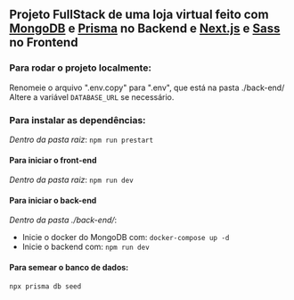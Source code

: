 ## Projeto FullStack de uma loja virtual feito com [MongoDB](https://www.mongodb.com/) e [Prisma](https://www.prisma.io/) no Backend e [Next.js](https://nextjs.org/) e [Sass](https://sass-lang.com/) no Frontend

### Para rodar o projeto localmente:
Renomeie o arquivo ".env.copy" para ".env", que está na pasta ./back-end/
Altere a variável `DATABASE_URL` se necessário.
### Para instalar as dependências:
_Dentro da pasta raiz_:
`npm run prestart`
#### Para iniciar o front-end
*Dentro da pasta raiz*:
`npm run dev`
####  Para iniciar o back-end
*Dentro da pasta ./back-end/*:
* Inicie o docker do MongoDB com:
`docker-compose up -d`
* Inicie o backend com:
`npm run dev`

#### Para semear o banco de dados:
` npx prisma db seed `
